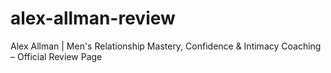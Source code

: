 # alex-allman-review
Alex Allman | Men's Relationship Mastery, Confidence &amp; Intimacy Coaching – Official Review Page
